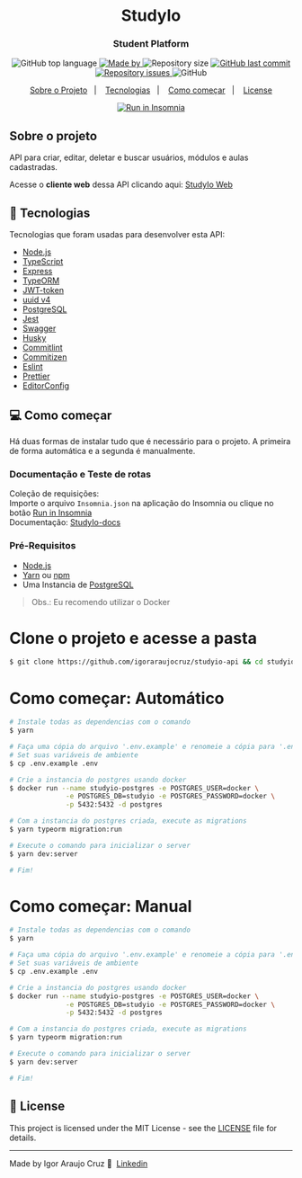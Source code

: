 <h1 align="center">StudyIo</h1>

<h3 align="center">Student Platform</h3>


<p align="center">
  <img alt="GitHub top language" src="https://img.shields.io/github/languages/top/igoraraujocruz/studyio-api">

  <a href="https://www.linkedin.com/in/igor-araujo-cruz-84a89111b/" target="_blank" rel="noopener noreferrer">
    <img alt="Made by" src="https://img.shields.io/badge/made%20by-Igor%20Araujo%20Cruz-blue">
  </a>

  <img alt="Repository size" src="https://img.shields.io/github/repo-size/igoraraujocruz/studyio-api">

  <a href="https://github.com/igoraraujocruz/studyio-api/commits/master">
    <img alt="GitHub last commit" src="https://img.shields.io/github/last-commit/igoraraujocruz/studyio-api">
  </a>

  <a href="https://github.com/igoraraujocruz/studyio-api/issues">
    <img alt="Repository issues" src="https://img.shields.io/github/issues/igoraraujocruz/studyio-api">
  </a>

  <img alt="GitHub" src="https://img.shields.io/github/license/igoraraujocruz/studyio-api">
</p>

<p align="center">
  <a href="#-sobre-o-projeto">Sobre o Projeto</a>&nbsp;&nbsp;&nbsp;|&nbsp;&nbsp;&nbsp;
  <a href="#-tecnologias">Tecnologias</a>&nbsp;&nbsp;&nbsp;|&nbsp;&nbsp;&nbsp;
  <a href="#-como-começar">Como começar</a>&nbsp;&nbsp;&nbsp;|&nbsp;&nbsp;&nbsp;
  <a href="#-license">License</a>
</p>

<p id="insomniaButton" align="center">
  <a href="https://insomnia.rest/run/?label=studyio-api&uri=https%3A%2F%2Fraw.githubusercontent.com%2Figoraraujocruz%2Fstudyio-api%2Fmaster%2Finsomnia.json" target="_blank"><img src="https://insomnia.rest/images/run.svg" alt="Run in Insomnia"></a>
</p>

## Sobre o projeto

API para criar, editar, deletar e buscar usuários, módulos e aulas cadastradas.


Acesse o **cliente web** dessa API clicando aqui: [StudyIo Web](https://github.com/igoraraujocruz/studyio-web)<br />


## 🚀 Tecnologias

Tecnologias que foram usadas para desenvolver esta API:

- [Node.js](https://nodejs.org/en/)
- [TypeScript](https://www.typescriptlang.org/)
- [Express](https://expressjs.com/pt-br/)
- [TypeORM](https://typeorm.io/#/)
- [JWT-token](https://jwt.io/)
- [uuid v4](https://github.com/thenativeweb/uuidv4/)
- [PostgreSQL](https://www.postgresql.org/)
- [Jest](https://jestjs.io/)
- [Swagger](https://swagger.io/)
- [Husky](https://github.com/typicode/husky)
- [Commitlint](https://github.com/conventional-changelog/commitlint)
- [Commitizen](https://github.com/commitizen/cz-cli)
- [Eslint](https://eslint.org/)
- [Prettier](https://prettier.io/)
- [EditorConfig](https://editorconfig.org/)

## 💻 Como começar
Há duas formas de instalar tudo que é necessário para o projeto. A primeira de forma automática e a segunda é manualmente.

### Documentação e Teste de rotas
Coleção de requisições:<br/>
Importe o arquivo `Insomnia.json` na aplicação do Insomnia ou clique no botão [Run in Insomnia](#insomniaButton) <br/>
Documentação: [StudyIo-docs](http://localhost:3333/api-docs/)

### Pré-Requisitos

- [Node.js](https://nodejs.org/en/)
- [Yarn](https://classic.yarnpkg.com/) ou [npm](https://www.npmjs.com/)
- Uma Instancia de [PostgreSQL](https://www.postgresql.org/)

> Obs.: Eu recomendo utilizar o Docker

# Clone o projeto e acesse a pasta

```bash
$ git clone https://github.com/igoraraujocruz/studyio-api && cd studyio-api
```
# Como começar: Automático

```bash
# Instale todas as dependencias com o comando
$ yarn

# Faça uma cópia do arquivo '.env.example' e renomeie a cópia para '.env'.
# Set suas variáveis de ambiente
$ cp .env.example .env

# Crie a instancia do postgres usando docker
$ docker run --name studyio-postgres -e POSTGRES_USER=docker \
              -e POSTGRES_DB=studyio -e POSTGRES_PASSWORD=docker \
              -p 5432:5432 -d postgres

# Com a instancia do postgres criada, execute as migrations
$ yarn typeorm migration:run

# Execute o comando para inicializar o server
$ yarn dev:server

# Fim!
```



# Como começar: Manual

```bash
# Instale todas as dependencias com o comando
$ yarn

# Faça uma cópia do arquivo '.env.example' e renomeie a cópia para '.env'.
# Set suas variáveis de ambiente
$ cp .env.example .env

# Crie a instancia do postgres usando docker
$ docker run --name studyio-postgres -e POSTGRES_USER=docker \
              -e POSTGRES_DB=studyio -e POSTGRES_PASSWORD=docker \
              -p 5432:5432 -d postgres

# Com a instancia do postgres criada, execute as migrations
$ yarn typeorm migration:run

# Execute o comando para inicializar o server
$ yarn dev:server

# Fim!
```

## 📝 License

This project is licensed under the MIT License - see the [LICENSE](LICENSE) file for details.

---

Made by Igor Araujo Cruz 👋 &nbsp;[Linkedin](https://www.linkedin.com/in/igor-araujo-cruz-84a89111b/)
